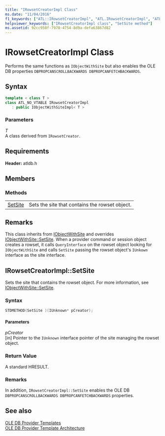 ```yaml
---
title: "IRowsetCreatorImpl Class"
ms.date: "11/04/2016"
f1_keywords: ["ATL::IRowsetCreatorImpl", "ATL.IRowsetCreatorImpl", "ATL::IRowsetCreatorImpl<T>", "ATL.IRowsetCreatorImpl<T>", "IRowsetCreatorImpl", "IRowsetCreatorImpl.SetSite", "IRowsetCreatorImpl<T>::SetSite", "IRowsetCreatorImpl::SetSite", "SetSite", "ATL.IRowsetCreatorImpl.SetSite", "ATL::IRowsetCreatorImpl<T>::SetSite", "ATL::IRowsetCreatorImpl::SetSite", "ATL.IRowsetCreatorImpl<T>.SetSite"]
helpviewer_keywords: ["IRowsetCreatorImpl class", "SetSite method"]
ms.assetid: 92cc950f-7978-4754-8d9a-defa63867d82
---
```

# IRowsetCreatorImpl Class

Performs the same functions as `IObjectWithSite` but also enables the OLE DB properties `DBPROPCANSCROLLBACKWARDS DBPROPCANFETCHBACKWARDS`.

## Syntax

```cpp
template < class T >
class ATL_NO_VTABLE IRowsetCreatorImpl
   : public IObjectWithSiteImpl< T >
```

### Parameters

*T*<br/>
A class derived from `IRowsetCreator`.

## Requirements

**Header:** atldb.h

## Members

### Methods

|||
|-|-|
|[SetSite](#setsite)|Sets the site that contains the rowset object.|

## Remarks

This class inherits from [IObjectWithSite](/windows/desktop/api/ocidl/nn-ocidl-iobjectwithsite) and overrides [IObjectWithSite::SetSite](/windows/desktop/api/ocidl/nf-ocidl-iobjectwithsite-setsite). When a provider command or session object creates a rowset, it calls `QueryInterface` on the rowset object looking for `IObjectWithSite` and calls `SetSite` passing the rowset object's `IUnkown` interface as the site interface.

## <a name="setsite"></a> IRowsetCreatorImpl::SetSite

Sets the site that contains the rowset object. For more information, see [IObjectWithSite::SetSite](/windows/desktop/api/ocidl/nf-ocidl-iobjectwithsite-setsite).

### Syntax

```cpp
STDMETHOD(SetSite )(IUnknown* pCreator);
```

#### Parameters

*pCreator*<br/>
[in] Pointer to the `IUnknown` interface pointer of the site managing the rowset object.

### Return Value

A standard HRESULT.

### Remarks

In addition, `IRowsetCreatorImpl::SetSite` enables the OLE DB `DBPROPCANSCROLLBACKWARDS DBPROPCANFETCHBACKWARDS` properties.

## See also

[OLE DB Provider Templates](../../data/oledb/ole-db-provider-templates-cpp.md)<br/>
[OLE DB Provider Template Architecture](../../data/oledb/ole-db-provider-template-architecture.md)
